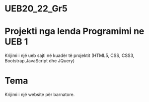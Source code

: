# UEB20_22_Gr5
# Projekti nga lenda Programimi ne UEB 1
Krijimi i një ueb sajti në kuadër të projektit (HTML5, CSS, CSS3, Bootstrap,JavaScript dhe JQuery)
# Tema
Krijimi i një website për barnatore.
